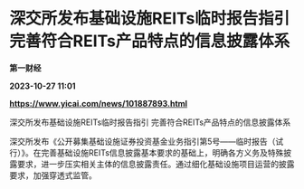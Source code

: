 # 深交所发布基础设施REITs临时报告指引 完善符合REITs产品特点的信息披露体系
**第一财经**

**2023-10-27 11:01**

**https://www.yicai.com/news/101887893.html**

深交所发布基础设施REITs临时报告指引 完善符合REITs产品特点的信息披露体系

深交所发布《公开募集基础设施证券投资基金业务指引第5号——临时报告（试行）》。在完善基础设施REITs信息披露基本要求的基础上，明确各方义务及特殊披露要求，进一步压实相关主体的信息披露责任。通过细化基础设施项目运营的披露要求，加强穿透式监管。